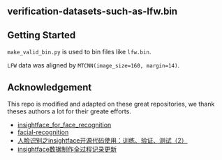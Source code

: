 ## verification-datasets-such-as-lfw.bin

## Getting Started

`make_valid_bin.py` is used to bin files like `lfw.bin`.

`LFW` data was aligned by `MTCNN(image_size=160, margin=14)`.


## Acknowledgement
This repo is modified and adapted on these great repositories, we thank theses authors a lot for their greate efforts.
* [insightface_for_face_recognition](https://github.com/vincentwei0919/insightface_for_face_recognition)
* [facial-recognition](https://github.com/umairanis03/facial-recognition/blob/8344e040ea61a14a70a4e12a2c097540c3b5b5de/validation_prep.md) 
* [人脸识别之insightface开源代码使用：训练、验证、测试（2）](https://blog.csdn.net/hanjiangxue_wei/article/details/86566348)
* [insightface数据制作全过程记录更新](https://blog.csdn.net/CLOUD_J/article/details/100672392)

